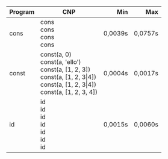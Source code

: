 Program | CNP | Min | Max
--- | --- | ---: | ---:
cons | cons<br/>cons<br/>cons<br/>cons | 0,0039s | 0,0757s
const | const(a, 0)<br/>const(a, 'ello')<br/>const(a, [1, 2, 3])<br/>const(a, [1, 2, 3\|4])<br/>const(a, [1, 2, 3\|4])<br/>const(a, [1, 2, 3, 4]) | 0,0004s | 0,0017s
id | id<br/>id<br/>id<br/>id<br/>id<br/>id<br/>id | 0,0015s | 0,0060s
